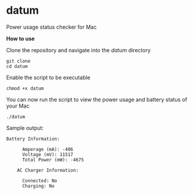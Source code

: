 # datum

Power usage status checker for Mac

**How to use**

Clone the repository and navigate into the _datum_ directory
```
git clone 
cd datum
```

Enable the script to be executable
```
chmod +x datum
```

You can now run the script to view the power usage and battery status of your Mac
```
./datum
```
Sample output:
```
Battery Information:

      Amperage (mA): -406
      Voltage (mV): 11517
      Total Power (mW): -4675

    AC Charger Information:

      Connected: No
      Charging: No
```

